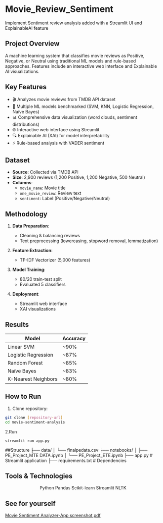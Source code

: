 # Movie_Review_Sentiment
Implement Sentiment review analysis added with a Streamlit UI and ExplainableAI feature

## Project Overview
A machine learning system that classifies movie reviews as Positive, Negative, or Neutral using traditional ML models and rule-based approaches. Features include an interactive web interface and Explainable AI visualizations.

## Key Features
- 🎬 Analyzes movie reviews from TMDB API dataset
- 🤖 Multiple ML models benchmarked (SVM, KNN, Logistic Regression, Naïve Bayes)
- 📊 Comprehensive data visualization (word clouds, sentiment distributions)
- 🌐 Interactive web interface using Streamlit
- 🔍 Explainable AI (XAI) for model interpretability
- ⚡ Rule-based analysis with VADER sentiment

## Dataset
- **Source**: Collected via TMDB API
- **Size**: 2,900 reviews (1,200 Positive, 1,200 Negative, 500 Neutral)
- **Columns**:
  - `movie_name`: Movie title
  - `one_movie_review`: Review text
  - `sentiment`: Label (Positive/Negative/Neutral)

## Methodology
1. **Data Preparation**:
   - Cleaning & balancing reviews
   - Text preprocessing (lowercasing, stopword removal, lemmatization)

2. **Feature Extraction**:
   - TF-IDF Vectorizer (5,000 features)

3. **Model Training**:
   - 80/20 train-test split
   - Evaluated 5 classifiers

4. **Deployment**:
   - Streamlit web interface
   - XAI visualizations

## Results
| Model               | Accuracy |
|---------------------|----------|
| Linear SVM          | ~90%     |
| Logistic Regression | ~87%     |
| Random Forest       | ~85%     |
| Naïve Bayes         | ~83%     |
| K-Nearest Neighbors | ~80%     |


## How to Run
1. Clone repository:
```bash
git clone [repository-url]
cd movie-sentiment-analysis
```
2.Run
```
streamlit run app.py
```

##Structure
├── data/
│   └── finalpedata.csv
├── notebooks/
│   ├── PE_Project_MTE DATA.ipynb
│   └── PE_Project_ETE.ipynb
├── app.py               # Streamlit application
├── requirements.txt     # Dependencies


## Tools & Technologies
<div align="center">
Python
Pandas
Scikit-learn
Streamlit
NLTK

</div>

## See for yourself
[Movie Sentiment Analyzer-App screenshot.pdf](https://github.com/user-attachments/files/20431807/Movie.Sentiment.Analyzer-App.screenshot.pdf)
